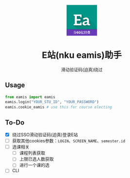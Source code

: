 <div align="center">

  <img src="assets/icon.png" alt="icon" width="20%">

  <h1 align="center">E站(nku eamis)助手</h1>

  滑动验证码(迫真)绕过

</div>


## Usage

```python
from eamis import eamis
eamis.login("YOUR_STU_ID", "YOUR_PASSWORD")
eamis.cookie_eamis # use this for course electing

```

## To-Do

- [x] 绕过SSO滑动验证码(迫真)登录E站
- [ ] 获取其他cookies参数：`LOGIN`、`SCREEN_NAME`、`semester.id`
- [ ] 选课相关
  - [ ] 课程列表获取
  - [ ] 上限已选人数获取
  - [ ] 进行一个课的选
- [ ] CLI
